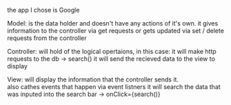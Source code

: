 the app I chose is Google

Model: 
is the data holder and doesn't have any actions of it's own.
it gives information to the controller via get requests or gets updated via set / delete requests from the controller

Controller:
will hold of the logical opertaions, in this case:
 it will make http requests to the db -> search()
 it will send the recieved data to the view to display 

View:
will display the information that the controller sends it.  
also cathes events that happen via event listners
it will search the data that was inputed into the search bar -> onClick={search()}